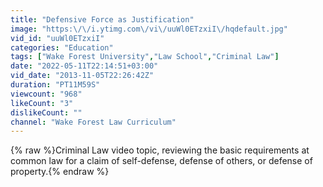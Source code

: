 ```yaml
---
title: "Defensive Force as Justification"
image: "https:\/\/i.ytimg.com\/vi\/uuWl0ETzxiI\/hqdefault.jpg"
vid_id: "uuWl0ETzxiI"
categories: "Education"
tags: ["Wake Forest University","Law School","Criminal Law"]
date: "2022-05-11T22:14:51+03:00"
vid_date: "2013-11-05T22:26:42Z"
duration: "PT11M59S"
viewcount: "968"
likeCount: "3"
dislikeCount: ""
channel: "Wake Forest Law Curriculum"
---
```

{% raw %}Criminal Law video topic, reviewing the basic requirements at common law for a claim of self-defense, defense of others, or defense of property.{% endraw %}

